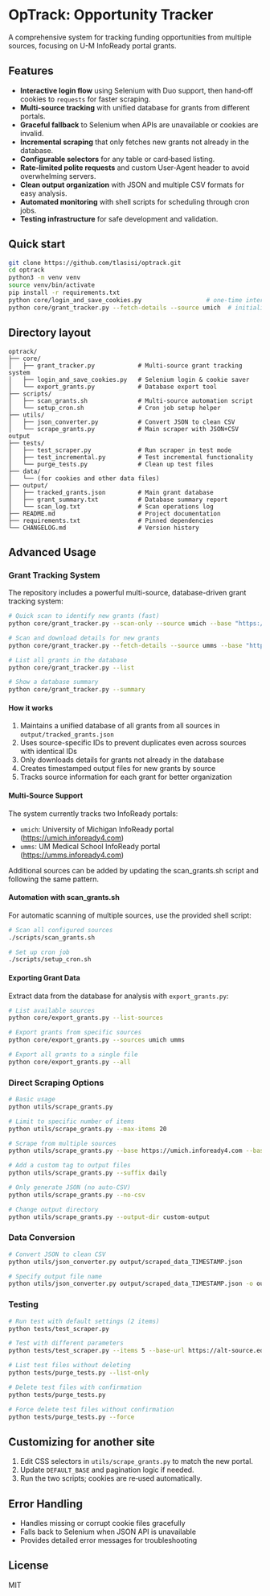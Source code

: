# OpTrack: Opportunity Tracker

A comprehensive system for tracking funding opportunities from multiple sources, focusing on U-M InfoReady portal grants.

## Features
- **Interactive login flow** using Selenium with Duo support, then hand‑off cookies to `requests` for faster scraping.
- **Multi-source tracking** with unified database for grants from different portals.
- **Graceful fallback** to Selenium when APIs are unavailable or cookies are invalid.
- **Incremental scraping** that only fetches new grants not already in the database.
- **Configurable selectors** for any table or card‑based listing.
- **Rate‑limited polite requests** and custom User‑Agent header to avoid overwhelming servers.
- **Clean output organization** with JSON and multiple CSV formats for easy analysis.
- **Automated monitoring** with shell scripts for scheduling through cron jobs.
- **Testing infrastructure** for safe development and validation.

## Quick start

```bash
git clone https://github.com/tlasisi/optrack.git
cd optrack
python3 -m venv venv
source venv/bin/activate
pip install -r requirements.txt
python core/login_and_save_cookies.py                  # one‑time interactive login
python core/grant_tracker.py --fetch-details --source umich  # initialize database
```

## Directory layout

```
optrack/
├── core/
│   ├── grant_tracker.py            # Multi-source grant tracking system
│   ├── login_and_save_cookies.py   # Selenium login & cookie saver
│   └── export_grants.py            # Database export tool
├── scripts/
│   ├── scan_grants.sh              # Multi-source automation script
│   └── setup_cron.sh               # Cron job setup helper
├── utils/
│   ├── json_converter.py           # Convert JSON to clean CSV
│   └── scrape_grants.py            # Main scraper with JSON+CSV output
├── tests/
│   ├── test_scraper.py             # Run scraper in test mode
│   ├── test_incremental.py         # Test incremental functionality
│   └── purge_tests.py              # Clean up test files
├── data/
│   └── (for cookies and other data files)
├── output/
│   ├── tracked_grants.json         # Main grant database
│   ├── grant_summary.txt           # Database summary report
│   └── scan_log.txt                # Scan operations log
├── README.md                       # Project documentation
├── requirements.txt                # Pinned dependencies
└── CHANGELOG.md                    # Version history
```

## Advanced Usage

### Grant Tracking System

The repository includes a powerful multi-source, database-driven grant tracking system:

```bash
# Quick scan to identify new grants (fast)
python core/grant_tracker.py --scan-only --source umich --base "https://umich.infoready4.com"

# Scan and download details for new grants
python core/grant_tracker.py --fetch-details --source umms --base "https://umms.infoready4.com"

# List all grants in the database
python core/grant_tracker.py --list

# Show a database summary
python core/grant_tracker.py --summary
```

#### How it works

1. Maintains a unified database of all grants from all sources in `output/tracked_grants.json`
2. Uses source-specific IDs to prevent duplicates even across sources with identical IDs
3. Only downloads details for grants not already in the database
4. Creates timestamped output files for new grants by source
5. Tracks source information for each grant for better organization

#### Multi-Source Support

The system currently tracks two InfoReady portals:
- `umich`: University of Michigan InfoReady portal (https://umich.infoready4.com)
- `umms`: UM Medical School InfoReady portal (https://umms.infoready4.com)

Additional sources can be added by updating the scan_grants.sh script and following the same pattern.

#### Automation with scan_grants.sh

For automatic scanning of multiple sources, use the provided shell script:

```bash
# Scan all configured sources
./scripts/scan_grants.sh

# Set up cron job
./scripts/setup_cron.sh
```

#### Exporting Grant Data

Extract data from the database for analysis with `export_grants.py`:

```bash
# List available sources
python core/export_grants.py --list-sources

# Export grants from specific sources
python core/export_grants.py --sources umich umms

# Export all grants to a single file
python core/export_grants.py --all
```

### Direct Scraping Options

```bash
# Basic usage
python utils/scrape_grants.py

# Limit to specific number of items
python utils/scrape_grants.py --max-items 20

# Scrape from multiple sources
python utils/scrape_grants.py --base https://umich.infoready4.com --base https://umms.infoready4.com

# Add a custom tag to output files
python utils/scrape_grants.py --suffix daily

# Only generate JSON (no auto-CSV)
python utils/scrape_grants.py --no-csv

# Change output directory
python utils/scrape_grants.py --output-dir custom-output
```

### Data Conversion

```bash
# Convert JSON to clean CSV
python utils/json_converter.py output/scraped_data_TIMESTAMP.json

# Specify output file name
python utils/json_converter.py output/scraped_data_TIMESTAMP.json -o output/custom-name.csv
```

### Testing

```bash
# Run test with default settings (2 items)
python tests/test_scraper.py

# Test with different parameters
python tests/test_scraper.py --items 5 --base-url https://alt-source.edu

# List test files without deleting
python tests/purge_tests.py --list-only

# Delete test files with confirmation
python tests/purge_tests.py

# Force delete test files without confirmation
python tests/purge_tests.py --force
```

## Customizing for another site
1. Edit CSS selectors in `utils/scrape_grants.py` to match the new portal.
2. Update `DEFAULT_BASE` and pagination logic if needed.
3. Run the two scripts; cookies are re‑used automatically.

## Error Handling
- Handles missing or corrupt cookie files gracefully
- Falls back to Selenium when JSON API is unavailable
- Provides detailed error messages for troubleshooting

## License
MIT